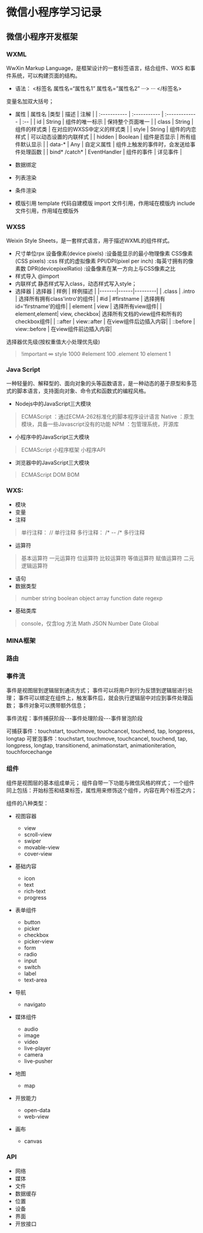 # 微信小程序学习记录

## 微信小程序开发框架
### WXML
WwXin Markup Language，是框架设计的一套标签语言，结合组件、WXS 和事件系统，可以构建页面的结构。
- 语法：
      <标签名 属性名=“属性名1” 属性名=”属性名2” ···>
        ···
      </标签名>

变量名加双大括号；
- 属性
| 属性名         |类型            | 描述            | 注解 |
| :-----------  | :-----------  | :-------------  | :--  |
| id            | String        | 组件的唯一标示    |  保持整个页面唯一 |
| class         | String        | 组件的样式类      |   在对应的WXSS中定义的样式类     |
| style         | String        | 组件的内恋样式    |   可以动态设置的内联样式 |
| hidden        | Boolean       | 组件是否显示     | 所有组件默认显示 |
| data-*        | Any           | 自定义属性       |    组件上触发的事件时，会发送给事件处理函数 |
| bind\* /catch\* | EventHandler  | 组件的事件       |    详见事件 |

- 数据绑定
- 列表渲染
- 条件渲染
- 模版引用
template     代码自建模版
import       文件引用，作用域在模版内
include      文件引用，作用域在模版外


### WXSS
Weixin Style Sheets，是一套样式语言，用于描述WXML的组件样式。
- 尺寸单位rpx
设备像素(device pixels)   :设备能显示的最小物理像素
CSS像素(CSS pixels)       :css 样式的虚拟像素
PPI/DPI(pixel per inch)  :每英寸拥有的像素数
DPR(devicepixelRatio)    :设备像素在某一方向上与CSS像素之比
- 样式导入
@import
- 内联样式
静态样式写入class，动态样式写入style；
- 选择器
| 选择器 | 样例  | 样例描述 |
|-------|------|---------|
| .class | .intro | 选择所有拥有class'intro'的组件|
| #id | #firstname | 选择拥有id='firstname'的组件|
| element | view | 选择所有view组件|
| element,element| view, checkbox| 选择所有文档的view组件和所有的checkbox组件|
| ::after | view::after | 在view组件后边插入内容|
| ::before | view::before | 在view组件前边插入内容|

选择器优先级(按权重值大小处理优先级)
> !important     ∞
  style          1000
  #element       100
  .element       10
  element        1


### Java Script
一种轻量的、解释型的、面向对象的头等函数语言，是一种动态的基于原型和多范式的脚本语言，支持面向对象、命令式和函数式的编程风格。
- Nodejs中的JavaScript三大模块
> ECMAScript ：通过ECMA-262标准化的脚本程序设计语言
  Native ：原生模块，具备一些Javascript没有的功能
  NPM ：包管理系统，开源库

- 小程序中的JavaScript三大模块
> ECMAScript
  小程序框架
  小程序API

- 浏览器中的JavaScript三大模块
> ECMAScript
  DOM
  BOM

### WXS:
- 模块
- 变量
- 注释
>单行注释： // 单行注释
 多行注释： /* -- /*   多行注释

- 运算符
> 基本运算符
  一元运算符
  位运算符
  比较运算符
  等值运算符
  赋值运算符
  二元逻辑运算符

- 语句
- 数据类型
> number
  string
  boolean
  object
  array
  function
  date
  regexp

- 基础类库
> console，仅含log 方法
  Math
  JSON
  Number
  Date
  Global

### MINA框架


### 路由

### 事件流
事件是视图层到逻辑层到通讯方式；
事件可以将用户到行为反馈到逻辑层进行处理；
事件可以绑定在组件上，触发事件后，就会执行逻辑层中对应到事件处理函数；
事件对象可以携带额外信息；

事件流程：事件捕获阶段---事件处理阶段---事件冒泡阶段

可捕获事件：touchstart, touchmove, touchcancel, touchend, tap, longpress, longtap
可冒泡事件：touchstart, touchmove, touchcancel, touchend, tap, longpress, longtap, transitionend, animationstart, animationiteration, touchforcechange



### 组件
组件是视图层的基本组成单元；
组件自带一下功能与微信风格的样式；
一个组件同上包括：开始标签和结束标签，属性用来修饰这个组件，内容在两个标签之内；

组件的八种类型：
- 视图容器
  - view
  - scroll-view
  - swiper
  - movable-view
  - cover-view

- 基础内容
  - icon
  - text
  - rich-text
  - progress

- 表单组件
  - button
  - picker
  - checkbox
  - picker-view
  - form
  - radio
  - input
  - switch
  - label
  - text-area
- 导航
  - navigato
- 媒体组件
  - audio
  - image
  - video
  - live-player
  - camera
  - live-pusher
- 地图
  - map
- 开放能力
  - open-data
  - web-view
- 画布
  - canvas


### API
- 网络
- 媒体
- 文件
- 数据缓存
- 位置
- 设备
- 界面
- 开放接口
